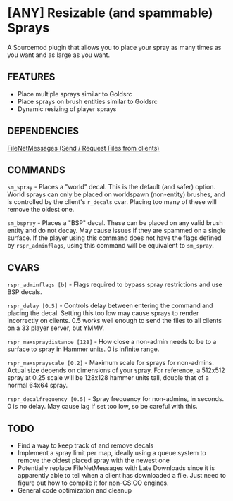# [ANY] Resizable (and spammable) Sprays

A Sourcemod plugin that allows you to place your spray as many times as you want and as large as you want.

## FEATURES

- Place multiple sprays similar to Goldsrc
- Place sprays on brush entities similar to Goldsrc
- Dynamic resizing of player sprays

## DEPENDENCIES

[FileNetMessages (Send / Request Files from clients)](https://forums.alliedmods.net/showthread.php?t=233549)

## COMMANDS

`sm_spray` - Places a "world" decal. This is the default (and safer) option. World sprays can only be placed on worldspawn (non-entity) brushes, and is controlled by the client's `r_decals` cvar.  Placing too many of these will remove the oldest one.

`sm_bspray` - Places a "BSP" decal. These can be placed on any valid brush entity and do not decay. May cause issues if they are spammed on a single surface.  If the player using this command does not have the flags defined by `rspr_adminflags`, using this command will be equivalent to `sm_spray`.

## CVARS

`rspr_adminflags [b]` - Flags required to bypass spray restrictions and use BSP decals.

`rspr_delay [0.5]` - Controls delay between entering the command and placing the decal. Setting this too low may cause sprays to render incorrectly on clients. 0.5 works well enough to send the files to all clients on a 33 player server, but YMMV.

`rspr_maxspraydistance [128]` - How close a non-admin needs to be to a surface to spray in Hammer units.  0 is infinite range.

`rspr_maxsprayscale [0.2]` - Maximum scale for sprays for non-admins. Actual size depends on dimensions of your spray. For reference, a 512x512 spray at 0.25 scale will be 128x128 hammer units tall, double that of a normal 64x64 spray.

`rspr_decalfrequency [0.5]` - Spray frequency for non-admins, in seconds. 0 is no delay. May cause lag if set too low, so be careful with this.

## TODO

- Find a way to keep track of and remove decals
- Implement a spray limit per map, ideally using a queue system to remove the oldest placed spray with the newest one
- Potentially replace FileNetMessages with Late Downloads since it is apparently able to tell when a client has downloaded a file. Just need to figure out how to compile it for non-CS:GO engines.
- General code optimization and cleanup
